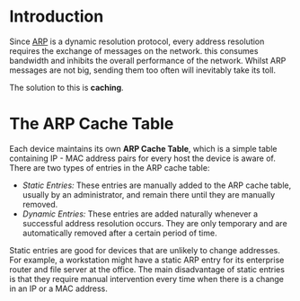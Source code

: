 # Introduction

Since [ARP](index.md) is a dynamic resolution protocol, every address resolution requires the exchange of messages on the network. this consumes bandwidth and inhibits the overall performance of the network. Whilst ARP messages are not big, sending them too often will inevitably take its toll.

The solution to this is **caching**.

# The ARP Cache Table

Each device maintains its own **ARP Cache Table**, which is a simple table containing IP - MAC address pairs for every host the device is aware of. There are two types of entries in the ARP cache table:

- *Static Entries:* These entries are manually added to the ARP cache table, usually by an administrator, and remain there until they are manually removed.
- *Dynamic Entries:* These entries are added naturally whenever a successful address resolution occurs. They are only temporary and are automatically removed after a certain period of time.

Static entries are good for devices that are unlikely to change addresses. For example, a workstation might have a static ARP entry for its enterprise router and file server at the office. The main disadvantage of static entries is that they require manual intervention every time when there is a change in an IP or a MAC address.


